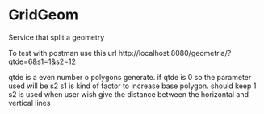 # GridGeom
Service that split a geometry 

To test with postman use this url http://localhost:8080/geometria/?qtde=6&s1=1&s2=12

qtde is a even number o polygons generate. if qtde is 0 so the parameter used will be s2
s1 is kind of factor to increase base polygon. should keep 1
s2 is used when user wish give the distance between the horizontal and vertical lines
